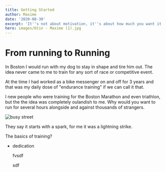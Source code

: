 ```yaml
---
title: Getting Started
author: Maxime
date: '2020-08-30'
excerpt: 'It''s not about motivation, it''s about how much you want it!'
hero: images/6tin - Maxime (1).jpg
---
```

# From running to Running

In Boston I would run with my dog to stay in shape and tire him out. The idea never came to me to train for any sort of race or competitive event.

At the time I had worked as a bike messenger on and off for 3 years and that was my daily dose of "endurance training" if we can call it that.

I new people who were training for the Boston Marathon and even triathlon, but the the idea was completely oulandish to me. Why would you want to run for several hours alongside and against thousands of strangers.



![busy street](images/67910001.JPG "just a street to run on")

They say it starts with a spark, for me it was a lightning strike.



The basics of training?



* dedication 

   fvsdf

  sdf
